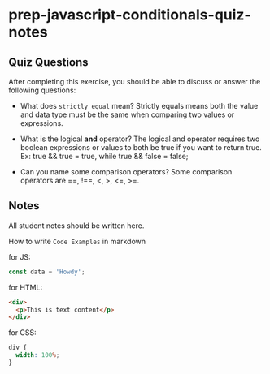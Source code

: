 # prep-javascript-conditionals-quiz-notes

## Quiz Questions

After completing this exercise, you should be able to discuss or answer the following questions:

- What does `strictly equal` mean?
  Strictly equals means both the value and data type must be the same when comparing two values or expressions.

- What is the logical **and** operator?
  The logical and operator requires two boolean expressions or values to both be true if you want to return true. Ex: true && true = true, while true && false = false;
- Can you name some comparison operators?
  Some comparison operators are ==, !==, <, >, <=, >=.

## Notes

All student notes should be written here.

How to write `Code Examples` in markdown

for JS:

```javascript
const data = 'Howdy';
```

for HTML:

```html
<div>
  <p>This is text content</p>
</div>
```

for CSS:

```css
div {
  width: 100%;
}
```
